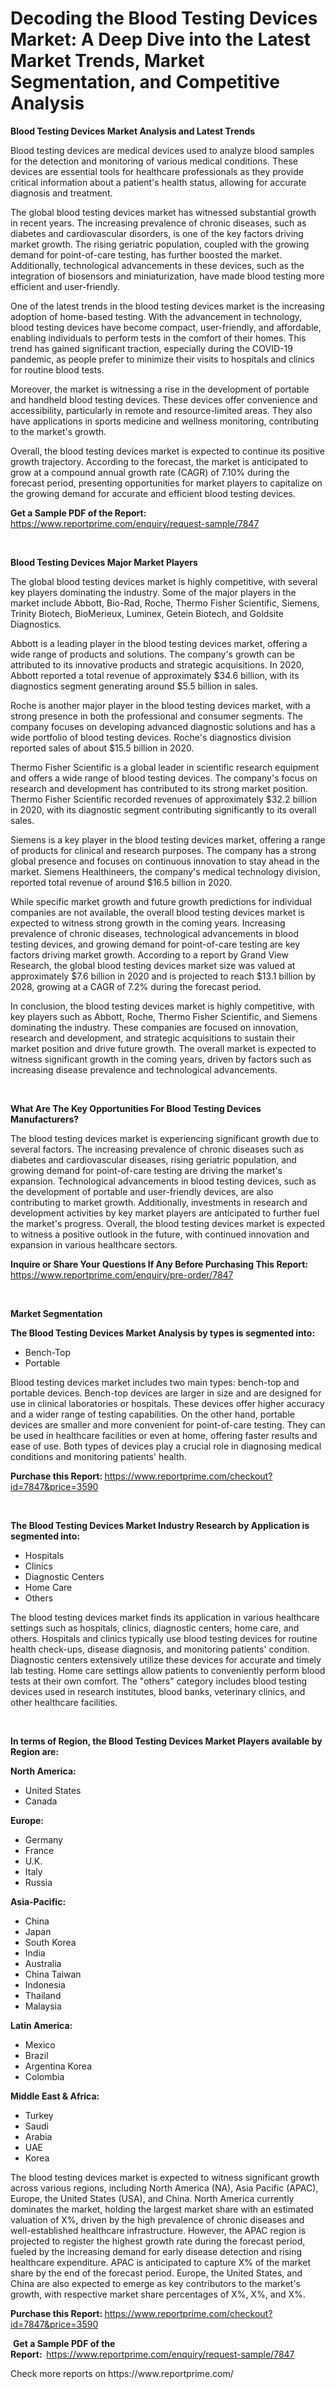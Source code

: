 <p><h1>Decoding the Blood Testing Devices Market: A Deep Dive into the Latest Market Trends, Market Segmentation, and Competitive Analysis</h1></p><p><strong>Blood Testing Devices Market Analysis and Latest Trends</strong></p>
<p><p>Blood testing devices are medical devices used to analyze blood samples for the detection and monitoring of various medical conditions. These devices are essential tools for healthcare professionals as they provide critical information about a patient's health status, allowing for accurate diagnosis and treatment.</p><p>The global blood testing devices market has witnessed substantial growth in recent years. The increasing prevalence of chronic diseases, such as diabetes and cardiovascular disorders, is one of the key factors driving market growth. The rising geriatric population, coupled with the growing demand for point-of-care testing, has further boosted the market. Additionally, technological advancements in these devices, such as the integration of biosensors and miniaturization, have made blood testing more efficient and user-friendly.</p><p>One of the latest trends in the blood testing devices market is the increasing adoption of home-based testing. With the advancement in technology, blood testing devices have become compact, user-friendly, and affordable, enabling individuals to perform tests in the comfort of their homes. This trend has gained significant traction, especially during the COVID-19 pandemic, as people prefer to minimize their visits to hospitals and clinics for routine blood tests.</p><p>Moreover, the market is witnessing a rise in the development of portable and handheld blood testing devices. These devices offer convenience and accessibility, particularly in remote and resource-limited areas. They also have applications in sports medicine and wellness monitoring, contributing to the market's growth.</p><p>Overall, the blood testing devices market is expected to continue its positive growth trajectory. According to the forecast, the market is anticipated to grow at a compound annual growth rate (CAGR) of 7.10% during the forecast period, presenting opportunities for market players to capitalize on the growing demand for accurate and efficient blood testing devices.</p></p>
<p><strong>Get a Sample PDF of the Report:&nbsp;</strong> <a href="https://www.reportprime.com/enquiry/request-sample/7847">https://www.reportprime.com/enquiry/request-sample/7847</a></p>
<p>&nbsp;</p>
<p><strong>Blood Testing Devices Major Market Players</strong></p>
<p><p>The global blood testing devices market is highly competitive, with several key players dominating the industry. Some of the major players in the market include Abbott, Bio-Rad, Roche, Thermo Fisher Scientific, Siemens, Trinity Biotech, BioMerieux, Luminex, Getein Biotech, and Goldsite Diagnostics.</p><p>Abbott is a leading player in the blood testing devices market, offering a wide range of products and solutions. The company's growth can be attributed to its innovative products and strategic acquisitions. In 2020, Abbott reported a total revenue of approximately $34.6 billion, with its diagnostics segment generating around $5.5 billion in sales.</p><p>Roche is another major player in the blood testing devices market, with a strong presence in both the professional and consumer segments. The company focuses on developing advanced diagnostic solutions and has a wide portfolio of blood testing devices. Roche's diagnostics division reported sales of about $15.5 billion in 2020.</p><p>Thermo Fisher Scientific is a global leader in scientific research equipment and offers a wide range of blood testing devices. The company's focus on research and development has contributed to its strong market position. Thermo Fisher Scientific recorded revenues of approximately $32.2 billion in 2020, with its diagnostic segment contributing significantly to its overall sales.</p><p>Siemens is a key player in the blood testing devices market, offering a range of products for clinical and research purposes. The company has a strong global presence and focuses on continuous innovation to stay ahead in the market. Siemens Healthineers, the company's medical technology division, reported total revenue of around $16.5 billion in 2020.</p><p>While specific market growth and future growth predictions for individual companies are not available, the overall blood testing devices market is expected to witness strong growth in the coming years. Increasing prevalence of chronic diseases, technological advancements in blood testing devices, and growing demand for point-of-care testing are key factors driving market growth. According to a report by Grand View Research, the global blood testing devices market size was valued at approximately $7.6 billion in 2020 and is projected to reach $13.1 billion by 2028, growing at a CAGR of 7.2% during the forecast period.</p><p>In conclusion, the blood testing devices market is highly competitive, with key players such as Abbott, Roche, Thermo Fisher Scientific, and Siemens dominating the industry. These companies are focused on innovation, research and development, and strategic acquisitions to sustain their market position and drive future growth. The overall market is expected to witness significant growth in the coming years, driven by factors such as increasing disease prevalence and technological advancements.</p></p>
<p>&nbsp;</p>
<p><strong>What Are The Key Opportunities For Blood Testing Devices Manufacturers?</strong></p>
<p><p>The blood testing devices market is experiencing significant growth due to several factors. The increasing prevalence of chronic diseases such as diabetes and cardiovascular diseases, rising geriatric population, and growing demand for point-of-care testing are driving the market's expansion. Technological advancements in blood testing devices, such as the development of portable and user-friendly devices, are also contributing to market growth. Additionally, investments in research and development activities by key market players are anticipated to further fuel the market's progress. Overall, the blood testing devices market is expected to witness a positive outlook in the future, with continued innovation and expansion in various healthcare sectors.</p></p>
<p><strong>Inquire or Share Your Questions If Any Before Purchasing This Report:</strong> <a href="https://www.reportprime.com/enquiry/pre-order/7847">https://www.reportprime.com/enquiry/pre-order/7847</a></p>
<p>&nbsp;</p>
<p><strong>Market Segmentation</strong></p>
<p><strong>The Blood Testing Devices Market Analysis by types is segmented into:</strong></p>
<p><ul><li>Bench-Top</li><li>Portable</li></ul></p>
<p><p>Blood testing devices market includes two main types: bench-top and portable devices. Bench-top devices are larger in size and are designed for use in clinical laboratories or hospitals. These devices offer higher accuracy and a wider range of testing capabilities. On the other hand, portable devices are smaller and more convenient for point-of-care testing. They can be used in healthcare facilities or even at home, offering faster results and ease of use. Both types of devices play a crucial role in diagnosing medical conditions and monitoring patients' health.</p></p>
<p><strong>Purchase this Report:&nbsp;</strong><a href="https://www.reportprime.com/checkout?id=7847&price=3590">https://www.reportprime.com/checkout?id=7847&price=3590</a></p>
<p>&nbsp;</p>
<p><strong>The Blood Testing Devices Market Industry Research by Application is segmented into:</strong></p>
<p><ul><li>Hospitals</li><li>Clinics</li><li>Diagnostic Centers</li><li>Home Care</li><li>Others</li></ul></p>
<p><p>The blood testing devices market finds its application in various healthcare settings such as hospitals, clinics, diagnostic centers, home care, and others. Hospitals and clinics typically use blood testing devices for routine health check-ups, disease diagnosis, and monitoring patients' condition. Diagnostic centers extensively utilize these devices for accurate and timely lab testing. Home care settings allow patients to conveniently perform blood tests at their own comfort. The "others" category includes blood testing devices used in research institutes, blood banks, veterinary clinics, and other healthcare facilities.</p></p>
<p>&nbsp;</p>
<p><strong>In terms of Region, the Blood Testing Devices Market Players available by Region are:</strong></p>
<p>
    <p> <strong> North America: </strong>
        <ul>
            <li>United States</li>
            <li>Canada</li>
        </ul>
        </p> 
    <p> <strong> Europe: </strong>
        <ul>
            <li>Germany</li>
            <li>France</li>
            <li>U.K.</li>
            <li>Italy</li>
            <li>Russia</li>
        </ul>
        </p> 
    <p> <strong> Asia-Pacific: </strong>
        <ul>
            <li>China</li>
            <li>Japan</li>
            <li>South Korea</li>
            <li>India</li>
            <li>Australia</li>
            <li>China Taiwan</li>
            <li>Indonesia</li>
            <li>Thailand</li>
            <li>Malaysia</li>
        </ul>
        </p> 
    <p> <strong> Latin America: </strong>
        <ul>
            <li>Mexico</li>
            <li>Brazil</li>
            <li>Argentina Korea</li>
            <li>Colombia</li>
        </ul>
        </p> 
    <p> <strong> Middle East & Africa: </strong>
        <ul>
            <li>Turkey</li>
            <li>Saudi</li>
            <li>Arabia</li>
            <li>UAE</li>
            <li>Korea</li>
        </ul>
    </p>
    </p>
<p><p>The blood testing devices market is expected to witness significant growth across various regions, including North America (NA), Asia Pacific (APAC), Europe, the United States (USA), and China. North America currently dominates the market, holding the largest market share with an estimated valuation of X%, driven by the high prevalence of chronic diseases and well-established healthcare infrastructure. However, the APAC region is projected to register the highest growth rate during the forecast period, fueled by the increasing demand for early disease detection and rising healthcare expenditure. APAC is anticipated to capture X% of the market share by the end of the forecast period. Europe, the United States, and China are also expected to emerge as key contributors to the market's growth, with respective market share percentages of X%, X%, and X%.</p></p>
<p><strong>Purchase this Report: </strong><a href="https://www.reportprime.com/checkout?id=7847&price=3590">https://www.reportprime.com/checkout?id=7847&price=3590</a></p>
<p>&nbsp;<strong>Get a Sample PDF of the Report:&nbsp;&nbsp;</strong><a href="https://www.reportprime.com/enquiry/request-sample/7847">https://www.reportprime.com/enquiry/request-sample/7847</a></p>
<p><strong></strong></p>
<p>Check more reports on https://www.reportprime.com/</p>